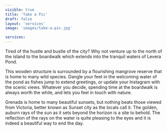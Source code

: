 ```yaml
---
visible: true
title: 'Take a Pic'
draft: false
layout: 'services'
image: 'images/take-a-pic.jpg'

services:
---
```


Tired of the hustle and bustle of the city? Why not venture up to the north of the island to the boardwalk which extends into the tranquil waters of Levera Pond.

This wooden structure is surrounded by a flourishing mangrove reserve that is home to many wild species. Dangle your feet in the welcoming water of the pond as fishes jump to extend greetings, or update your Instagram with the scenic views. Whatever you decide, spending time at the boardwalk is always worth the while, and lets you feel in touch with nature.

Grenada is home to many beautiful sunsets, but nothing beats those viewed from Victoria, better known as Sunset city as the locals call it. The golden, auburn rays of the sun as it sets beyond the horizon is a site to behold. The reflection of the rays on the water is quite pleasing to the eyes and it is indeed a beautiful way to end the day.
